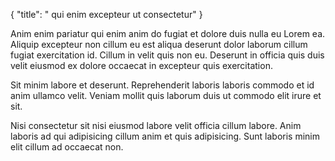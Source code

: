 {
  "title": " qui enim excepteur ut consectetur"
}

Anim enim pariatur qui enim anim do fugiat et dolore duis nulla eu Lorem ea. Aliquip excepteur non cillum eu est aliqua deserunt dolor laborum cillum fugiat exercitation id. Cillum in velit quis non eu. Deserunt in officia quis duis velit eiusmod ex dolore occaecat in excepteur quis exercitation.

Sit minim labore et deserunt. Reprehenderit laboris laboris commodo et id anim ullamco velit. Veniam mollit quis laborum duis ut commodo elit irure et sit.

Nisi consectetur sit nisi eiusmod labore velit officia cillum labore. Anim laboris ad qui adipisicing cillum anim et quis adipisicing. Sunt laboris minim elit cillum ad occaecat non.